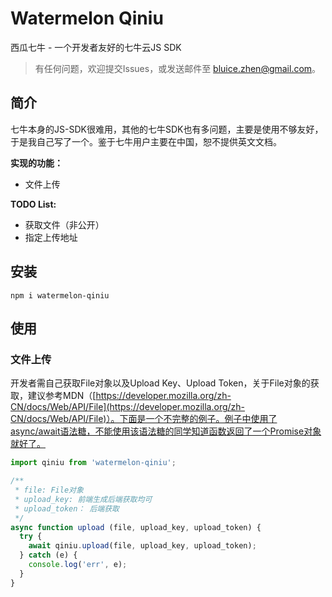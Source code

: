 # Watermelon Qiniu

西瓜七牛 - 一个开发者友好的七牛云JS SDK

> 有任何问题，欢迎提交Issues，或发送邮件至 bluice.zhen@gmail.com。

## 简介

七牛本身的JS-SDK很难用，其他的七牛SDK也有多问题，主要是使用不够友好，于是我自己写了一个。鉴于七牛用户主要在中国，恕不提供英文文档。

**实现的功能：**

- 文件上传

**TODO List:**

- 获取文件（非公开）
- 指定上传地址

## 安装

```shell
npm i watermelon-qiniu
```

## 使用

### 文件上传

开发者需自己获取File对象以及Upload Key、Upload Token，关于File对象的获取，建议参考MDN（[https://developer.mozilla.org/zh-CN/docs/Web/API/File](https://developer.mozilla.org/zh-CN/docs/Web/API/File)）。下面是一个不完整的例子。例子中使用了async/await语法糖，不能使用该语法糖的同学知道函数返回了一个Promise对象就好了。

```javascript
import qiniu from 'watermelon-qiniu';

/**
 * file: File对象
 * upload_key: 前端生成后端获取均可
 * upload_token： 后端获取
 */
async function upload (file, upload_key, upload_token) {
  try {
    await qiniu.upload(file, upload_key, upload_token);
  } catch (e) {
  	console.log('err', e);
  }
}
```
